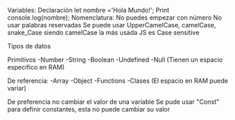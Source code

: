 Variables:
Declaración
let nombre ='Hola Mundo!';
Print 
console.log(nombre);
Nomenclatura:
No puedes empezar con número
No usar palabras reservadas
Se puede usar UpperCamelCase, camelCase, snake_Case
siendo camelCase la más usada
JS es Case sensitive

Tipos de datos 

Primitivos
-Number 
-String
-Boolean
-Undefined
-Null
(Tienen un espacio especifico en RAM)

De referencia:
-Array
-Object
-Functions
-Clases
(El espacio en RAM puede variar)

De preferencia no cambiar el valor de una variable
Se pude usar "Const" para definir constantes, esta no puede cambiar su valor
